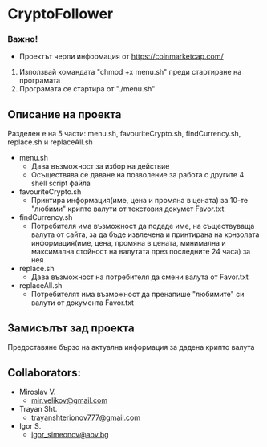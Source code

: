 # CryptoFollower

### Важно!
- Проектът черпи информация от https://coinmarketcap.com/
1. Използвай командата "chmod +x menu.sh" преди стартиране на програмата
2. Програмата се стартира от "./menu.sh"

## Описание на проекта
Разделен е на 5 части: menu.sh, favouriteCrypto.sh, findCurrency.sh, replace.sh и replaceAll.sh 
- menu.sh
	- Дава възможност за избор на действие
	- Осъществява се даване на позволение за работа с другите 4 shell script файла
- favouriteCrypto.sh
	- Принтира информация(име, цена и промяна в цената) за 10-те "любими" крипто валути от текстовия докумет Favor.txt
- findCurrency.sh
	- Потребителя има възможност да подаде име, на съществуваща валута от сайта, за да бъде извлечена и принтирана на конзолата информация(име, цена, промяна в цената, минимална и максимална стойност на валутата през последните 24 часа) за нея
- replace.sh
	- Дава възможност на потребителя да смени валута от Favor.txt
- replaceAll.sh
	- Потребителят има възможност да пренапише "любимите" си валути от документа Favor.txt

## Замисълът зад проекта
Предоставяне бързо на актуална информация за дадена крипто валута

## Collaborators:
- Miroslav V. 
  - mir.velikov@gmail.com
- Trayan Sht.
  - trayanshterionov777@gmail.com
- Igor S.
  - igor_simeonov@abv.bg
